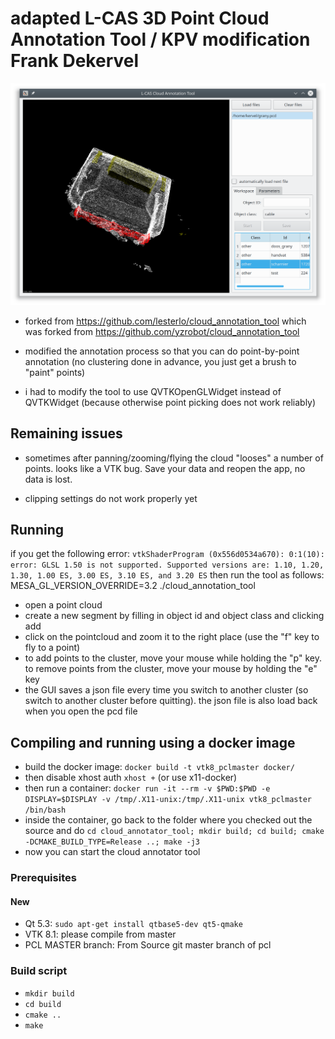 # adapted L-CAS 3D Point Cloud Annotation Tool / KPV modification Frank Dekervel #

![Screenshot](screenshot.png?raw=true "Screenshot")


* forked from https://github.com/lesterlo/cloud_annotation_tool which was
  forked from https://github.com/yzrobot/cloud_annotation_tool

* modified the annotation process so that you can do point-by-point
  annotation (no clustering done in advance, you just get a brush to "paint"
  points)

* i had to modify the tool to use QVTKOpenGLWidget instead of QVTKWidget
  (because otherwise point picking does not work reliably)

## Remaining issues ##

* sometimes after panning/zooming/flying the cloud "looses" a number of points. looks like a VTK
  bug. Save your data and reopen the app, no data is lost.

* clipping settings do not work properly yet


## Running ##

if you get the following error: `vtkShaderProgram (0x556d0534a670): 0:1(10): error: GLSL 1.50 is not supported. Supported versions are: 1.10, 1.20, 1.30, 1.00 ES, 3.00 ES, 3.10 ES, and 3.20 ES`
then run the tool as follows: MESA_GL_VERSION_OVERRIDE=3.2 ./cloud_annotation_tool

* open a point cloud
* create a new segment by filling in object id and object class and clicking add
* click on the pointcloud and zoom it to the right place (use the "f" key to fly to a point)
* to add points to the cluster, move your mouse while holding the "p" key. to remove points from the cluster, move your mouse by holding the "e" key
* the GUI saves a json file every time you switch to another cluster (so switch to another cluster before quitting). the json file is also load back when you open the pcd file

## Compiling and running using a docker image ##

* build the docker image:  `docker build -t vtk8_pclmaster docker/`
* then disable xhost auth `xhost +` (or use x11-docker)
* then run a container: `docker run -it --rm -v $PWD:$PWD -e DISPLAY=$DISPLAY -v /tmp/.X11-unix:/tmp/.X11-unix vtk8_pclmaster /bin/bash`
* inside the container, go back to the folder where you checked out the source and do `cd cloud_annotator_tool; mkdir build; cd build; cmake -DCMAKE_BUILD_TYPE=Release ..; make -j3`
* now you can start the cloud annotator tool

### Prerequisites ###

#### New

* Qt 5.3: `sudo apt-get install qtbase5-dev qt5-qmake`
* VTK 8.1: please compile from master
* PCL MASTER branch: From Source git master branch of pcl

### Build script ###

* `mkdir build`
* `cd build`
* `cmake ..`
* `make`